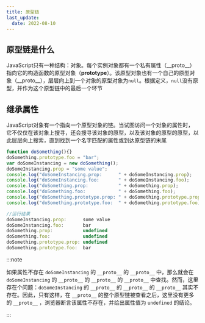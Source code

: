 ```yaml
---
title: 原型链
last_update:
  date: 2022-08-10
---
```


## 原型链是什么

JavaScript只有一种结构：对象。每个实例对象都有一个私有属性（\_\_proto\_\_）指向它的构造函数的原型对象（__prototype__）。该原型对象也有一个自己的原型对象（\_\_proto\_\_），层层向上到一个对象的原型对象为`null`。根据定义，`null`没有原型，并作为这个原型链中的最后一个环节

## 继承属性

JavaScript对象有一个指向一个原型对象的链。当试图访问一个对象的属性时，它不仅仅在该对象上搜寻，还会搜寻该对象的原型，以及该对象的原型的原型，以此层层向上搜索，直到找到一个名字匹配的属性或到达原型链的末尾

```javascript
function doSomething(){}
doSomething.prototype.foo = "bar";
var doSomeInstancing = new doSomething();
doSomeInstancing.prop = "some value";
console.log("doSomeInstancing.prop:      " + doSomeInstancing.prop);
console.log("doSomeInstancing.foo:       " + doSomeInstancing.foo);
console.log("doSomething.prop:           " + doSomething.prop);
console.log("doSomething.foo:            " + doSomething.foo);
console.log("doSomething.prototype.prop: " + doSomething.prototype.prop);
console.log("doSomething.prototype.foo:  " + doSomething.prototype.foo);

//运行结果
doSomeInstancing.prop:      some value
doSomeInstancing.foo:       bar
doSomething.prop:           undefined
doSomething.foo:            undefined
doSomething.prototype.prop: undefined
doSomething.prototype.foo:  bar
```

:::note

如果属性不存在 `doSomeInstancing` 的 `__proto__` 的 `__proto__` 中，那么就会在`doSomeInstancing` 的 `__proto__` 的 `__proto__` 的 `__proto__` 中查找。然而，这里存在个问题：`doSomeInstancing` 的 `__proto__` 的 `__proto__` 的 `__proto__` 其实不存在。因此，只有这样，在 `__proto__` 的整个原型链被查看之后，这里没有更多的 `__proto__` ，浏览器断言该属性不存在，并给出属性值为 `undefined` 的结论。

:::